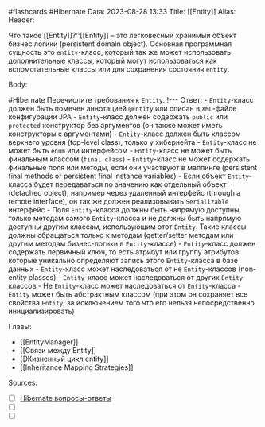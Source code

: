 #flashcards #Hibernate 
Data: 2023-08-28 13:33
Title: [[Entity]]
Alias:
Header:

Что такое [[Entity]]?::[[Entity]] – это легковесный хранимый объект бизнес логики (persistent domain object). Основная программная сущность это `entity`-класс, который так же может использовать дополнительные классы, который могут использоваться как вспомогательные классы или для сохранения состояния `entity`.
<!--SR:!2023-11-03,10,350-->



Body:



#Hibernate 
Перечислите требования к `Entity`.
!---
Ответ:
	- `Entity`-класс должен быть помечен аннотацией `@Entity` или описан в `XML`-файле конфигурации JPA
	- `Entity`-класс должен содержать `public` или `protected` конструктор без аргументов (он также может иметь конструкторы с аргументами)
	- `Entity`-класс должен быть классом верхнего уровня (top-level class), только у хибернейта
	- `Entity`-класс не может быть `enum` или интерфейсом
	- `Entity`-класс не может быть финальным классом (`final class`)
	- `Entity`-класс не может содержать финальные поля или методы, если они участвуют в маппинге (persistent final methods or persistent final instance variables)
	- Если объект `Entity`-класса будет передаваться по значению как отдельный объект (detached object), например через удаленный интерфейс (through a remote interface), он так же должен реализовывать `Serializable` интерфейс
	- Поля `Entity`-класса должны быть напрямую доступны только методам самого `Entity`-класса и не должны быть напрямую доступны другим классам, использующим этот `Entity`. Такие классы должны обращаться только к методам (getter/setter методам или другим методам бизнес-логики в `Entity`-классе)
	- `Entity`-класс должен содержать первичный ключ, то есть атрибут или группу атрибутов которые уникально определяют запись этого `Entity`-класса в базе данных
	- `Entity`-класс может наследоваться от не `Entity`-классов (non-entity classes)
	- `Entity`-класс может наследоваться от других `Entity`-классов
	- Не `Entity`-класс может наследоваться от `Entity`-класса
	- `Entity` может быть абстрактным классом (при этом он сохраняет все свойства `Entity`, за исключением того что его нельзя непосредственно инициализировать)
<!--SR:!2023-10-27,1,250-->




Главы:
- [[EntityManager]]
- [[Связи между Entity]]
- [[Жизненный цикл entity]]
- [[Inheritance Mapping Strategies]]


Sources:
- [ ] [Hibernate вопросы-ответы](https://docs.google.com/document/d/104EUUT-gv7xSalJlJu0DInzlyCVFjC5Sz2gcDoVtfyE/edit)
- [ ] []()
- [ ] []()
